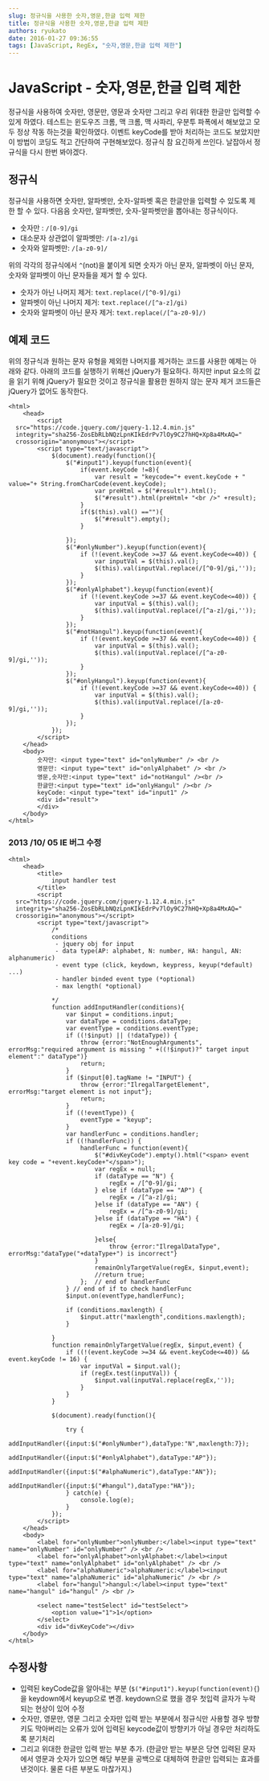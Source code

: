 ```yaml
---
slug: 정규식을 사용한 숫자,영문,한글 입력 제한
title: 정규식을 사용한 숫자,영문,한글 입력 제한
authors: ryukato
date: 2016-01-27 09:36:55
tags: [JavaScript, RegEx, "숫자,영문,한글 입력 제한"]
---
```


<!-- truncate -->

# JavaScript - 숫자,영문,한글 입력 제한
정규식을 사용하여 숫자만, 영문만, 영문과 숫자만 그리고 우리 위대한 한글만 입력할 수 있게 하였다.
테스트는 윈도우즈 크롬, 맥 크롬, 맥 사파리, 우분투 파폭에서 해보았고 모두 정상 작동 하는것을 확인하였다.  이벤트 keyCode를 받아 처리하는 코드도 보았지만 이 방법이 코딩도 적고 간단하여 구현해보았다. 정규식 참 요긴하게 쓰인다. 날잡아서 정규식을 다시 한번 봐야겠다.

## 정규식
정규식을 사용하면 숫자만, 알파벳만, 숫자-알파벳 혹은 한글만을 입력할 수 있도록 제한 할 수 있다. 다음음 숫자만, 알파벳만, 숫자-알파벳만을 뽑아내는 정규식이다.

* 숫자만 : ```/[0-9]/gi```
* 대소문자 상관없이 알파벳만: ```/[a-z]/gi```
* 숫자와 알파벳만: ```/[a-z0-9]/```

위의 각각의 정규식에서 ```^```(not)을 붙이게 되면 숫자가 아닌 문자, 알파벳이 아닌 문자, 숫자와 알파벳이 아닌 문자들을 제거 할 수 있다.

* 숫자가 아닌 나머지 제거: ```text.replace(/[^0-9]/gi)```
* 알파벳이 아닌 나머지 제거: ```text.replace(/[^a-z]/gi)```
* 숫자와 알파벳이 아닌 문자 제거: ```text.replace(/[^a-z0-9]/)```

## 예제 코드
위의 정규식과 원하는 문자 유형을 제외한 나머지를 제거하는 코드를 사용한 예제는 아래와 같다. 아래의 코드를 실행하기 위해선 jQuery가 필요하다. 하지만 input 요소의 값을 읽기 위해 jQuery가 필요한 것이고 정규식을 활용한 원하지 않는 문자 제거 코드들은 jQuery가 없어도 동작한다.

```
<html>
    <head>
        <script
  src="https://code.jquery.com/jquery-1.12.4.min.js"
  integrity="sha256-ZosEbRLbNQzLpnKIkEdrPv7lOy9C27hHQ+Xp8a4MxAQ="
  crossorigin="anonymous"></script>
        <script type="text/javascript">
            $(document).ready(function(){
                $("#input1").keyup(function(event){
                    if(event.keyCode !=8){
                        var result = "keycode="+ event.keyCode + " value="+ String.fromCharCode(event.keyCode);
                        var preHtml = $("#result").html();
                        $("#result").html(preHtml+ "<br />" +result);
                    }
                    if($(this).val() ==""){
                        $("#result").empty();
                    }

                });
                $("#onlyNumber").keyup(function(event){
                    if (!(event.keyCode >=37 && event.keyCode<=40)) {
                        var inputVal = $(this).val();
                        $(this).val(inputVal.replace(/[^0-9]/gi,''));
                    }
                });
                $("#onlyAlphabet").keyup(function(event){
                    if (!(event.keyCode >=37 && event.keyCode<=40)) {
                        var inputVal = $(this).val();
                        $(this).val(inputVal.replace(/[^a-z]/gi,''));    
                    }
                });
                $("#notHangul").keyup(function(event){
                    if (!(event.keyCode >=37 && event.keyCode<=40)) {
                        var inputVal = $(this).val();
                        $(this).val(inputVal.replace(/[^a-z0-9]/gi,''));
                    }
                });
                $("#onlyHangul").keyup(function(event){
                    if (!(event.keyCode >=37 && event.keyCode<=40)) {
                        var inputVal = $(this).val();
                        $(this).val(inputVal.replace(/[a-z0-9]/gi,''));
                    }
                });
            });
        </script>
    </head>
    <body>
        숫자만: <input type="text" id="onlyNumber" /> <br />
        영문만: <input type="text" id="onlyAlphabet" /> <br />
        영문,숫자만:<input type="text" id="notHangul" /><br />
        한글만:<input type="text" id="onlyHangul" /><br />
        keyCode: <input type="text" id="input1" />
        <div id="result">
        </div>
    </body>
</html>
```

### 2013 /10/ 05 IE 버그 수정

```
<html>
    <head>
        <title>
            input handler test
        </title>
        <script
  src="https://code.jquery.com/jquery-1.12.4.min.js"
  integrity="sha256-ZosEbRLbNQzLpnKIkEdrPv7lOy9C27hHQ+Xp8a4MxAQ="
  crossorigin="anonymous"></script>
        <script type="text/javascript">
            /*
            conditions
             - jquery obj for input
             - data type(AP: alphabet, N: number, HA: hangul, AN: alphanumeric)
             - event type (click, keydown, keypress, keyup(*default) ...)
             - handler binded event type (*optional)
             - max length( *optional)

            */
            function addInputHandler(conditions){
                var $input = conditions.input;
                var dataType = conditions.dataType;
                var eventType = conditions.eventType;
                if ((!$input) || (!dataType)) {
                    throw {error:"NotEnoughArguments", errorMsg:"required argument is missing " +((!$input)?" target input element":" dataType")}
                    return;
                }
                if ($input[0].tagName != "INPUT") {
                    throw {error:"IlregalTargetElement", errorMsg:"target element is not input"};
                    return;
                }
                if ((!eventType)) {
                    eventType = "keyup";
                }
                var handlerFunc = conditions.handler;
                if ((!handlerFunc)) {
                    handlerFunc = function(event){
                        $("#divKeyCode").empty().html("<span> event key code = "+event.keyCode+"</span>");
                        var regEx = null;
                        if (dataType == "N") {
                            regEx = /[^0-9]/gi;
                        } else if (dataType == "AP") {
                            regEx = /[^a-z]/gi;
                        }else if (dataType == "AN") {
                            regEx = /[^a-z0-9]/gi;
                        }else if (dataType == "HA") {
                            regEx = /[a-z0-9]/gi;

                        }else{
                            throw {error:"IlregalDataType", errorMsg:"dataType("+dataType+") is incorrect"}     
                        }
                        remainOnlyTargetValue(regEx, $input,event);
                        //return true;
                    };  // end of handlerFunc
                } // end of if to check handlerFunc
                $input.on(eventType,handlerFunc);

                if (conditions.maxlength) {
                    $input.attr("maxlength",conditions.maxlength);
                }

            }
            function remainOnlyTargetValue(regEx, $input,event) {
                if ((!(event.keyCode >=34 && event.keyCode<=40)) && event.keyCode != 16) {
                    var inputVal = $input.val();
                    if (regEx.test(inputVal)) {
                        $input.val(inputVal.replace(regEx,''));    
                    }
                }
            }

            $(document).ready(function(){

                try {
                    addInputHandler({input:$("#onlyNumber"),dataType:"N",maxlength:7});
                    addInputHandler({input:$("#onlyAlphabet"),dataType:"AP"});
                    addInputHandler({input:$("#alphaNumeric"),dataType:"AN"});
                    addInputHandler({input:$("#hangul"),dataType:"HA"});
                } catch(e) {
                    console.log(e);
                }
            });
        </script>
    </head>
    <body>
        <label for="onlyNumber">onlyNumber:</label><input type="text" name="onlyNumber" id="onlyNumber" /> <br />
        <label for="onlyAlphabet">onlyAlphabet:</label><input type="text" name="onlyAlphabet" id="onlyAlphabet" /> <br />
        <label for="alphaNumeric">alphaNumeric:</label><input type="text" name="alphaNumeric" id="alphaNumeric" /> <br />
        <label for="hangul">hangul:</label><input type="text" name="hangul" id="hangul" /> <br />

        <select name="testSelect" id="testSelect">
            <option value="1">1</option>
        </select>
        <div id="divKeyCode"></div>
    </body>
</html>
```

## 수정사항
- 입력된 keyCode값을 알아내는 부분 (```$("#input1").keyup(function(event){```) 을 keydown에서 keyup으로 변경. keydown으로 했을 경우 첫입력 글자가 누락되는 현상이 있어 수정
- 숫자만, 영문만, 영문 그리고 숫자만 입력 받는 부분에서 정규식만 사용할 경우 방향키도 막아버리는 오류가 있어 입력된 keycode값이
방향키가 아닐 경우만 처리하도록 분기처리
- 그리고 위대한 한글만 입력 받는 부분 추가.  (한글만 받는 부분은 당연 입력된 문자에서 영문과 숫자가 있으면 해당 부분을 공백으로 대체하여 한글만 입력되는 효과를 낸것이다. 물론 다른 부분도 마찮가지.)
